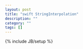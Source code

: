 ```yaml
---
layout: post
title: "swift StringInterpolation"
description: ""
category: ""
tags: []
---
```

{% include JB/setup %}
